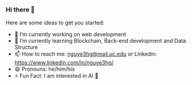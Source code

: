 ### Hi there 👋



Here are some ideas to get you started:

- 🔭 I’m currently working on web development
- 🌱 I’m currently learning Blockchain, Back-end development and Data Structure
- 📫 How to reach me: nguye3hg@mail.uc.edu or Linkedin: https://www.linkedin.com/in/nguye3hg/
- 😄 Pronouns: he/him/his
- ⚡ Fun Fact: I am interested in AI 👾

